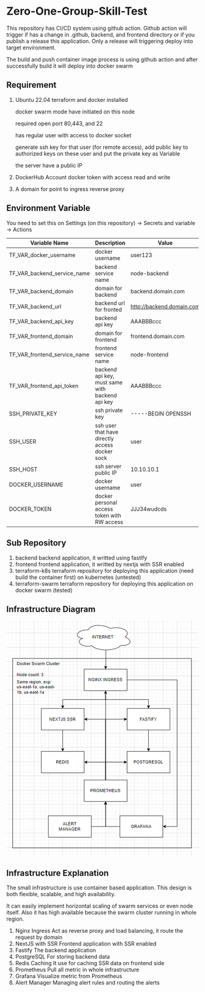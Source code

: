 # Zero-One-Group-Skill-Test

This repository has CI/CD system using github action. Github action will trigger if has a change in .github, backend, and frontend directory or if you publish a release this application. Only a release will triggering deploy into target environment.

The build and push container image process is using github action and after successfully build it will deploy into docker swarm

## Requirement

1. Ubuntu 22.04
   terraform and docker installed
   
   docker swarm mode have initiated on this node
   
   required open port 80,443, and 22
   
   has regular user with access to docker socket

   generate ssh key for that user (for remote access), add public key to authorized keys on these user and put the private key as Variable
   
   the server have a public IP
   
2. DockerHub Account
   docker token with access read and write

3. A domain for point to ingress reverse proxy

## Environment Variable

You need to set this on Settings (on this repository) -> Secrets and variable -> Actions


| Variable Name                | Description                                     | Value                         |
| ------------------------------ | ------------------------------------------------- | ------------------------------- |
| TF_VAR_docker_username       | docker username                                 | user123                       |
| TF_VAR_backend_service_name  | backend service name                            | node-backend                  |
| TF_VAR_backend_domain        | domain for backend                              | backend.domain.com            |
| TF_VAR_backend_url           | backend url for fronted                         | http://backend.domain.com     |
| TF_VAR_backend_api_key       | backend api key                                 | AAABBBccc                     |
| TF_VAR_frontend_domain       | domain for frontend                             | frontend.domain.com           |
| TF_VAR_frontend_service_name | frontend service name                           | node-frontend                 |
| TF_VAR_frontend_api_token    | backend api key, must same with backend api key | AAABBBccc                     |
| SSH_PRIVATE_KEY              | ssh private key                                 | -----BEGIN OPENSSH            |
| SSH_USER                     | ssh user that have directly access docker sock  | user                          |
| SSH_HOST                     | ssh server public IP                            | 10.10.10.1                    |
| DOCKER_USERNAME              | docker username                                 | user                          | 
| DOCKER_TOKEN                 | docker personal access token with RW access     | JJJ34wudcds                   | 

## Sub Repository

1. backend
   backend application, it writted using fastify
2. frontend
   frontend application, it writted by nextjs with SSR enabled
3. terraform-k8s
   terraform repository for deploying this application (need build the container first) on kubernetes (untested)
4. terraform-swarm
   terraform repository for deploying this application on docker swarm (tested)

## Infrastructure Diagram


![](assets/20240720_224252_image.png)

## Infrastructure Explanation

The small infrastructure is use container based application. This design is both flexible, scalable, and high availability.

It can easily implement horizontal scaling of swarm services or even node itself. Also it has high available because the swarm cluster running in whole region.

1. Nginx Ingress
   Act as reverse proxy and load balancing, it route the request by domain
2. NextJS with SSR
   Frontend application with SSR enabled
3. Fastify
   The backend application
4. PostgreSQL
   For storing backend data
5. Redis Caching
   It use for caching SSR data on frontend side
6. Prometheus
   Pull all metric in whole infrastructure
7. Grafana
   Visualize metric from Prometheus
8. Alert Manager
   Managing alert rules and routing the alerts
